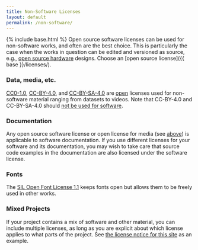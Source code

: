 ```yaml
---
title: Non-Software Licenses
layout: default
permalink: /non-software/
---
```

{% include base.html %}
Open source software licenses can be used for non-software works, and often are the best choice. This is particularly the case when the works in question can be edited and versioned as source, e.g., [open source hardware](http://www.oshwa.org/definition/) designs. Choose an [open source license]({{ base }}/licenses/).

### Data, media, etc.

[CC0-1.0](/licenses/cc0-1.0/), [CC-BY-4.0](/licenses/cc-by-4.0/), and [CC-BY-SA-4.0](/licenses/cc-by-sa-4.0/) are [open](http://opendefinition.org) licenses used for non-software material ranging from datasets to videos. Note that CC-BY-4.0 and CC-BY-SA-4.0 should [not be used for software](https://creativecommons.org/faq/#can-i-apply-a-creative-commons-license-to-software).

### Documentation

Any open source software license or open license for media (see [above](#data-media-etc)) is applicable to software documentation. If you use different licenses for your software and its documentation, you may wish to take care that source code examples in the documentation are also licensed under the software license.

### Fonts

The [SIL Open Font License 1.1](/licenses/ofl-1.1/) keeps fonts open but allows them to be freely used in other works.

### Mixed Projects

If your project contains a mix of software and other material, you can include multiple licenses, as long as you are explicit about which license applies to what parts of the project.  See [the license notice for this site](https://github.com/github/choosealicense.com#license) as an example.
